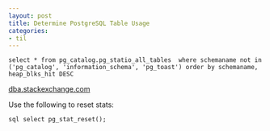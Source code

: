 ```yaml
---
layout: post
title: Determine PostgreSQL Table Usage
categories:
- til
---
```


`
select * from pg_catalog.pg_statio_all_tables 
where schemaname not in ('pg_catalog', 'information_schema', 'pg_toast')
order by schemaname, heap_blks_hit DESC
`

[dba.stackexchange.com](https://dba.stackexchange.com/questions/5155/postgresql-last-access-time-to-table)

Use the following to reset stats:

`sql
select pg_stat_reset();
`